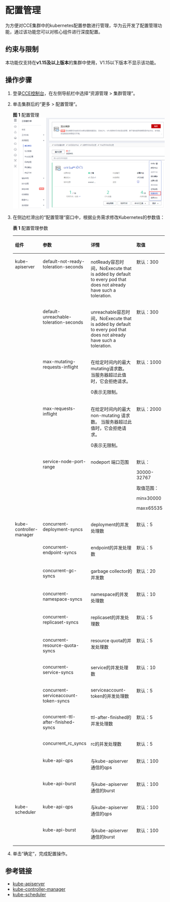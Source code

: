 # 配置管理<a name="cce_01_0213"></a>

为方便对CCE集群中的kubernetes配置参数进行管理，华为云开发了配置管理功能，通过该功能您可以对核心组件进行深度配置。

## 约束与限制<a name="section12438124825414"></a>

本功能仅支持在**v1.15及以上版本**的集群中使用，V1.15以下版本不显示该功能。

## 操作步骤<a name="section186921921195519"></a>

1.  登录[CCE控制台](https://console.huaweicloud.com/cce2.0/?utm_source=helpcenter)，在左侧导航栏中选择“资源管理 \> 集群管理”。
2.  单击集群后的“更多 \> 配置管理“。

    **图 1**  配置管理<a name="fig198515183611"></a>  
    ![](figures/配置管理.png "配置管理")

3.  在侧边栏滑出的“配置管理“窗口中，根据业务需求修改Kubernetes的参数值：

    **表 1**  配置管理参数

    <a name="table15912122874"></a>
    <table><thead align="left"><tr id="row1653411231576"><th class="cellrowborder" valign="top" width="18.81811818818118%" id="mcps1.2.5.1.1"><p id="p17534172319711"><a name="p17534172319711"></a><a name="p17534172319711"></a>组件</p>
    </th>
    <th class="cellrowborder" valign="top" width="28.22717728227177%" id="mcps1.2.5.1.2"><p id="p15534152315714"><a name="p15534152315714"></a><a name="p15534152315714"></a>参数</p>
    </th>
    <th class="cellrowborder" valign="top" width="35.83641635836416%" id="mcps1.2.5.1.3"><p id="p253411231373"><a name="p253411231373"></a><a name="p253411231373"></a>详情</p>
    </th>
    <th class="cellrowborder" valign="top" width="17.11828817118288%" id="mcps1.2.5.1.4"><p id="p953422311711"><a name="p953422311711"></a><a name="p953422311711"></a>取值</p>
    </th>
    </tr>
    </thead>
    <tbody><tr id="row423504023719"><td class="cellrowborder" rowspan="5" valign="top" width="18.81811818818118%" headers="mcps1.2.5.1.1 "><p id="p162273403377"><a name="p162273403377"></a><a name="p162273403377"></a>kube-apiserver</p>
    </td>
    <td class="cellrowborder" valign="top" width="28.22717728227177%" headers="mcps1.2.5.1.2 "><p id="p1722734019373"><a name="p1722734019373"></a><a name="p1722734019373"></a>default-not-ready-toleration-seconds</p>
    </td>
    <td class="cellrowborder" valign="top" width="35.83641635836416%" headers="mcps1.2.5.1.3 "><p id="p1922774053719"><a name="p1922774053719"></a><a name="p1922774053719"></a>notReady容忍时间，NoExecute that is added by default to every pod that does not already have such a toleration.</p>
    </td>
    <td class="cellrowborder" valign="top" width="17.11828817118288%" headers="mcps1.2.5.1.4 "><p id="p22341740123710"><a name="p22341740123710"></a><a name="p22341740123710"></a>默认：300</p>
    </td>
    </tr>
    <tr id="row11235144013371"><td class="cellrowborder" valign="top" headers="mcps1.2.5.1.1 "><p id="p1822764043720"><a name="p1822764043720"></a><a name="p1822764043720"></a>default-unreachable-toleration-seconds</p>
    </td>
    <td class="cellrowborder" valign="top" headers="mcps1.2.5.1.2 "><p id="p2299144195114"><a name="p2299144195114"></a><a name="p2299144195114"></a>unreachable容忍时间，NoExecute that is added by default to every pod that does not already have such a toleration.</p>
    </td>
    <td class="cellrowborder" valign="top" headers="mcps1.2.5.1.3 "><p id="p16234134019372"><a name="p16234134019372"></a><a name="p16234134019372"></a>默认：300</p>
    </td>
    </tr>
    <tr id="row112351240143715"><td class="cellrowborder" valign="top" headers="mcps1.2.5.1.1 "><p id="p192271440133715"><a name="p192271440133715"></a><a name="p192271440133715"></a>max-mutating-requests-inflight</p>
    </td>
    <td class="cellrowborder" valign="top" headers="mcps1.2.5.1.2 "><p id="p106231932125211"><a name="p106231932125211"></a><a name="p106231932125211"></a>在给定时间内的最大mutating请求数。 当服务器超过此值时，它会拒绝请求。</p>
    <p id="p16228740133718"><a name="p16228740133718"></a><a name="p16228740133718"></a>0表示无限制。</p>
    </td>
    <td class="cellrowborder" valign="top" headers="mcps1.2.5.1.3 "><p id="p8234184015372"><a name="p8234184015372"></a><a name="p8234184015372"></a>默认：1000</p>
    </td>
    </tr>
    <tr id="row2832133434914"><td class="cellrowborder" valign="top" headers="mcps1.2.5.1.1 "><p id="p2228240133716"><a name="p2228240133716"></a><a name="p2228240133716"></a>max-requests-inflight</p>
    </td>
    <td class="cellrowborder" valign="top" headers="mcps1.2.5.1.2 "><p id="p155391920205217"><a name="p155391920205217"></a><a name="p155391920205217"></a>在给定时间内的最大 non-mutating 请求数。 当服务器超过此值时，它会拒绝请求。</p>
    <p id="p202281040113720"><a name="p202281040113720"></a><a name="p202281040113720"></a>0表示无限制。</p>
    </td>
    <td class="cellrowborder" valign="top" headers="mcps1.2.5.1.3 "><p id="p62341140173713"><a name="p62341140173713"></a><a name="p62341140173713"></a>默认：2000</p>
    </td>
    </tr>
    <tr id="row1235940123713"><td class="cellrowborder" valign="top" headers="mcps1.2.5.1.1 "><p id="p477343864917"><a name="p477343864917"></a><a name="p477343864917"></a>service-node-port-range</p>
    </td>
    <td class="cellrowborder" valign="top" headers="mcps1.2.5.1.2 "><p id="p27736388496"><a name="p27736388496"></a><a name="p27736388496"></a>nodeport 端口范围</p>
    </td>
    <td class="cellrowborder" valign="top" headers="mcps1.2.5.1.3 "><p id="p2068217291249"><a name="p2068217291249"></a><a name="p2068217291249"></a>默认：</p>
    <p id="p277113381490"><a name="p277113381490"></a><a name="p277113381490"></a>30000-32767</p>
    <p id="p1760214321120"><a name="p1760214321120"></a><a name="p1760214321120"></a>取值范围：</p>
    <p id="p56022197338"><a name="p56022197338"></a><a name="p56022197338"></a>min≥30000</p>
    <p id="p1079110373210"><a name="p1079110373210"></a><a name="p1079110373210"></a>max≤65535</p>
    </td>
    </tr>
    <tr id="row423534010377"><td class="cellrowborder" rowspan="12" valign="top" width="18.81811818818118%" headers="mcps1.2.5.1.1 "><p id="p422844053719"><a name="p422844053719"></a><a name="p422844053719"></a>kube-controller-manager</p>
    </td>
    <td class="cellrowborder" valign="top" width="28.22717728227177%" headers="mcps1.2.5.1.2 "><p id="p522864018376"><a name="p522864018376"></a><a name="p522864018376"></a>concurrent-deployment-syncs</p>
    </td>
    <td class="cellrowborder" valign="top" width="35.83641635836416%" headers="mcps1.2.5.1.3 "><p id="p1228124011378"><a name="p1228124011378"></a><a name="p1228124011378"></a>deployment的并发处理数</p>
    </td>
    <td class="cellrowborder" valign="top" width="17.11828817118288%" headers="mcps1.2.5.1.4 "><p id="p123454053712"><a name="p123454053712"></a><a name="p123454053712"></a>默认：5</p>
    </td>
    </tr>
    <tr id="row11235540113710"><td class="cellrowborder" valign="top" headers="mcps1.2.5.1.1 "><p id="p15228184073716"><a name="p15228184073716"></a><a name="p15228184073716"></a>concurrent-endpoint-syncs</p>
    </td>
    <td class="cellrowborder" valign="top" headers="mcps1.2.5.1.2 "><p id="p422811409376"><a name="p422811409376"></a><a name="p422811409376"></a>endpoint的并发处理数</p>
    </td>
    <td class="cellrowborder" valign="top" headers="mcps1.2.5.1.3 "><p id="p823414017374"><a name="p823414017374"></a><a name="p823414017374"></a>默认：5</p>
    </td>
    </tr>
    <tr id="row19235134093716"><td class="cellrowborder" valign="top" headers="mcps1.2.5.1.1 "><p id="p13228134053714"><a name="p13228134053714"></a><a name="p13228134053714"></a>concurrent-gc-syncs</p>
    </td>
    <td class="cellrowborder" valign="top" headers="mcps1.2.5.1.2 "><p id="p722824043718"><a name="p722824043718"></a><a name="p722824043718"></a>garbage collector的并发数</p>
    </td>
    <td class="cellrowborder" valign="top" headers="mcps1.2.5.1.3 "><p id="p1323494063712"><a name="p1323494063712"></a><a name="p1323494063712"></a>默认：20</p>
    </td>
    </tr>
    <tr id="row11235140113712"><td class="cellrowborder" valign="top" headers="mcps1.2.5.1.1 "><p id="p52283406378"><a name="p52283406378"></a><a name="p52283406378"></a>concurrent-namespace-syncs</p>
    </td>
    <td class="cellrowborder" valign="top" headers="mcps1.2.5.1.2 "><p id="p12286409378"><a name="p12286409378"></a><a name="p12286409378"></a>namespace的并发处理数</p>
    </td>
    <td class="cellrowborder" valign="top" headers="mcps1.2.5.1.3 "><p id="p923414013720"><a name="p923414013720"></a><a name="p923414013720"></a>默认：10</p>
    </td>
    </tr>
    <tr id="row17235174063715"><td class="cellrowborder" valign="top" headers="mcps1.2.5.1.1 "><p id="p2022815406372"><a name="p2022815406372"></a><a name="p2022815406372"></a>concurrent-replicaset-syncs</p>
    </td>
    <td class="cellrowborder" valign="top" headers="mcps1.2.5.1.2 "><p id="p022874011376"><a name="p022874011376"></a><a name="p022874011376"></a>replicaset的并发处理数</p>
    </td>
    <td class="cellrowborder" valign="top" headers="mcps1.2.5.1.3 "><p id="p823424073716"><a name="p823424073716"></a><a name="p823424073716"></a>默认：5</p>
    </td>
    </tr>
    <tr id="row32350405377"><td class="cellrowborder" valign="top" headers="mcps1.2.5.1.1 "><p id="p1522894003714"><a name="p1522894003714"></a><a name="p1522894003714"></a>concurrent-resource-quota-syncs</p>
    </td>
    <td class="cellrowborder" valign="top" headers="mcps1.2.5.1.2 "><p id="p1522812404375"><a name="p1522812404375"></a><a name="p1522812404375"></a>resource quota的并发处理数</p>
    </td>
    <td class="cellrowborder" valign="top" headers="mcps1.2.5.1.3 "><p id="p192341740153715"><a name="p192341740153715"></a><a name="p192341740153715"></a>默认：5</p>
    </td>
    </tr>
    <tr id="row14235184015375"><td class="cellrowborder" valign="top" headers="mcps1.2.5.1.1 "><p id="p10228540143713"><a name="p10228540143713"></a><a name="p10228540143713"></a>concurrent-service-syncs</p>
    </td>
    <td class="cellrowborder" valign="top" headers="mcps1.2.5.1.2 "><p id="p222834053712"><a name="p222834053712"></a><a name="p222834053712"></a>service的并发处理数</p>
    </td>
    <td class="cellrowborder" valign="top" headers="mcps1.2.5.1.3 "><p id="p1223464053719"><a name="p1223464053719"></a><a name="p1223464053719"></a>默认：10</p>
    </td>
    </tr>
    <tr id="row16235134063718"><td class="cellrowborder" valign="top" headers="mcps1.2.5.1.1 "><p id="p822814013379"><a name="p822814013379"></a><a name="p822814013379"></a>concurrent-serviceaccount-token-syncs</p>
    </td>
    <td class="cellrowborder" valign="top" headers="mcps1.2.5.1.2 "><p id="p42281740193719"><a name="p42281740193719"></a><a name="p42281740193719"></a>serviceaccount-token的并发处理数</p>
    </td>
    <td class="cellrowborder" valign="top" headers="mcps1.2.5.1.3 "><p id="p19234164016378"><a name="p19234164016378"></a><a name="p19234164016378"></a>默认：5</p>
    </td>
    </tr>
    <tr id="row72351340183713"><td class="cellrowborder" valign="top" headers="mcps1.2.5.1.1 "><p id="p6228140163711"><a name="p6228140163711"></a><a name="p6228140163711"></a>concurrent-ttl-after-finished-syncs</p>
    </td>
    <td class="cellrowborder" valign="top" headers="mcps1.2.5.1.2 "><p id="p122894014376"><a name="p122894014376"></a><a name="p122894014376"></a>ttl-after-finished的并发处理数</p>
    </td>
    <td class="cellrowborder" valign="top" headers="mcps1.2.5.1.3 "><p id="p32342404373"><a name="p32342404373"></a><a name="p32342404373"></a>默认：5</p>
    </td>
    </tr>
    <tr id="row12235164083715"><td class="cellrowborder" valign="top" headers="mcps1.2.5.1.1 "><p id="p3228540123718"><a name="p3228540123718"></a><a name="p3228540123718"></a>concurrent_rc_syncs</p>
    </td>
    <td class="cellrowborder" valign="top" headers="mcps1.2.5.1.2 "><p id="p4228134015370"><a name="p4228134015370"></a><a name="p4228134015370"></a>rc的并发处理数</p>
    </td>
    <td class="cellrowborder" valign="top" headers="mcps1.2.5.1.3 "><p id="p1223417404376"><a name="p1223417404376"></a><a name="p1223417404376"></a>默认：5</p>
    </td>
    </tr>
    <tr id="row42356400377"><td class="cellrowborder" valign="top" headers="mcps1.2.5.1.1 "><p id="p142281940163719"><a name="p142281940163719"></a><a name="p142281940163719"></a>kube-api-qps</p>
    </td>
    <td class="cellrowborder" valign="top" headers="mcps1.2.5.1.2 "><p id="p1122844083713"><a name="p1122844083713"></a><a name="p1122844083713"></a>与kube-apiserver通信的qps</p>
    </td>
    <td class="cellrowborder" valign="top" headers="mcps1.2.5.1.3 "><p id="p1234184013713"><a name="p1234184013713"></a><a name="p1234184013713"></a>默认：100</p>
    </td>
    </tr>
    <tr id="row16235740153717"><td class="cellrowborder" valign="top" headers="mcps1.2.5.1.1 "><p id="p17228164083710"><a name="p17228164083710"></a><a name="p17228164083710"></a>kube-api-burst</p>
    </td>
    <td class="cellrowborder" valign="top" headers="mcps1.2.5.1.2 "><p id="p6228184073713"><a name="p6228184073713"></a><a name="p6228184073713"></a>与kube-apiserver通信的burst</p>
    </td>
    <td class="cellrowborder" valign="top" headers="mcps1.2.5.1.3 "><p id="p162341040133718"><a name="p162341040133718"></a><a name="p162341040133718"></a>默认：100</p>
    </td>
    </tr>
    <tr id="row8235140133713"><td class="cellrowborder" rowspan="2" valign="top" width="18.81811818818118%" headers="mcps1.2.5.1.1 "><p id="p6228640173715"><a name="p6228640173715"></a><a name="p6228640173715"></a>kube-scheduler</p>
    </td>
    <td class="cellrowborder" valign="top" width="28.22717728227177%" headers="mcps1.2.5.1.2 "><p id="p2228164063715"><a name="p2228164063715"></a><a name="p2228164063715"></a>kube-api-qps</p>
    </td>
    <td class="cellrowborder" valign="top" width="35.83641635836416%" headers="mcps1.2.5.1.3 "><p id="p1322864013711"><a name="p1322864013711"></a><a name="p1322864013711"></a>与kube-apiserver通信的qps</p>
    </td>
    <td class="cellrowborder" valign="top" width="17.11828817118288%" headers="mcps1.2.5.1.4 "><p id="p10234144033710"><a name="p10234144033710"></a><a name="p10234144033710"></a>默认：100</p>
    </td>
    </tr>
    <tr id="row1323515403372"><td class="cellrowborder" valign="top" headers="mcps1.2.5.1.1 "><p id="p722834053716"><a name="p722834053716"></a><a name="p722834053716"></a>kube-api-burst</p>
    </td>
    <td class="cellrowborder" valign="top" headers="mcps1.2.5.1.2 "><p id="p7228240153710"><a name="p7228240153710"></a><a name="p7228240153710"></a>与kube-apiserver通信的burst</p>
    </td>
    <td class="cellrowborder" valign="top" headers="mcps1.2.5.1.3 "><p id="p11234154043711"><a name="p11234154043711"></a><a name="p11234154043711"></a>默认：100</p>
    </td>
    </tr>
    </tbody>
    </table>

4.  单击“确定“，完成配置操作。

## 参考链接<a name="section185642613239"></a>

-   [kube-apiserver](https://v1-15.docs.kubernetes.io/docs/reference/command-line-tools-reference/kube-apiserver)
-   [kube-controller-manager](https://v1-15.docs.kubernetes.io/docs/reference/command-line-tools-reference/kube-controller-manager)
-   [kube-scheduler](https://v1-15.docs.kubernetes.io/docs/reference/command-line-tools-reference/kube-scheduler)

